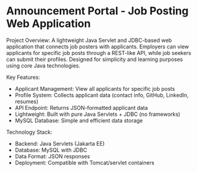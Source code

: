 # Announcement Portal - Job Posting Web Application

Project Overview:
A lightweight Java Servlet and JDBC-based web application that connects job posters with applicants. Employers can view applicants for specific job posts through a REST-like API, while job seekers can submit their profiles. Designed for simplicity and learning purposes using core Java technologies.

Key Features:
- Applicant Management: View all applicants for specific job posts
- Profile System: Collects applicant data (contact info, GitHub, LinkedIn, resumes)
- API Endpoint: Returns JSON-formatted applicant data
- Lightweight: Built with pure Java Servlets + JDBC (no frameworks)
- MySQL Database: Simple and efficient data storage

Technology Stack:
- Backend: Java Servlets (Jakarta EE)
- Database: MySQL with JDBC
- Data Format: JSON responses
- Deployment: Compatible with Tomcat/servlet containers


